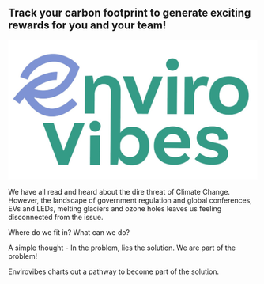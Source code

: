 ## Track your carbon footprint to generate exciting rewards for you and your team!
![logo](envirovibes.png)

We have all read and heard about the dire threat of Climate Change. However, the landscape of government regulation and global conferences, EVs and LEDs, melting glaciers and ozone holes leaves us feeling disconnected from the issue. 

Where do we fit in? What can we do?  

A simple thought - In the problem, lies the solution. We are part of the problem! 

Envirovibes charts out a pathway to become part of the solution.